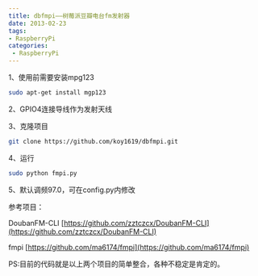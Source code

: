 ```yaml
---
title: dbfmpi——树莓派豆瓣电台fm发射器
date: 2013-02-23
tags:
- RaspberryPi
categories:
 - RaspberryPi
---
```





1、使用前需要安装mpg123

```bash
sudo apt-get install mgp123
```

2、GPIO4连接导线作为发射天线

3、克隆项目

```bash
git clone https://github.com/koy1619/dbfmpi.git
```

4、运行

```bash
sudo python fmpi.py
```

5、默认调频97.0，可在config.py内修改


参考项目：

DoubanFM-CLI [https://github.com/zztczcx/DoubanFM-CLI](https://github.com/zztczcx/DoubanFM-CLI)

fmpi [https://github.com/ma6174/fmpi](https://github.com/ma6174/fmpi)


PS:目前的代码就是以上两个项目的简单整合，各种不稳定是肯定的。
